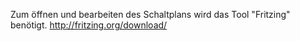 Zum öffnen und bearbeiten des Schaltplans wird das Tool "Fritzing" benötigt. 
http://fritzing.org/download/ 
